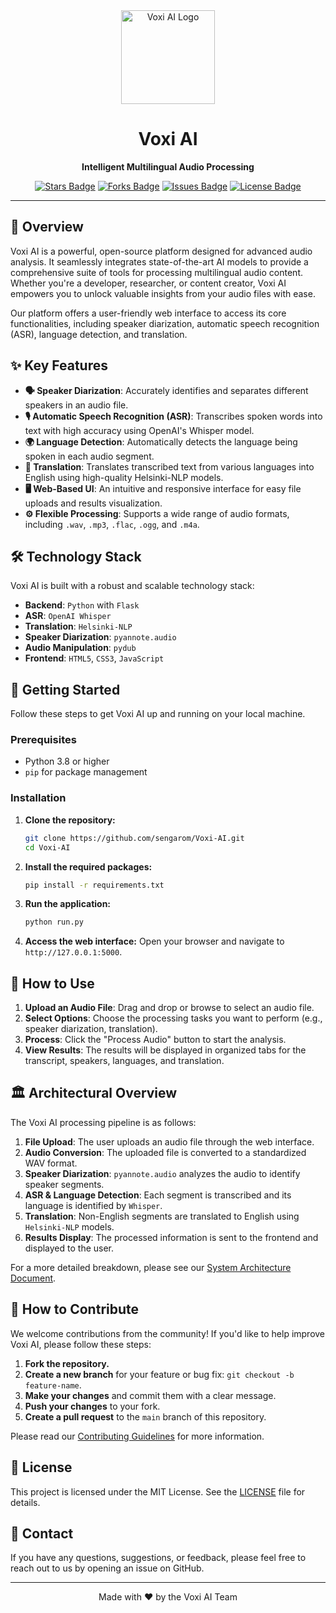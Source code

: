 <div align="center">
  <img src="https://your-logo-url.com/voxi-ai-logo.png" alt="Voxi AI Logo" width="150"/>
  <h1>Voxi AI</h1>
  <p><strong>Intelligent Multilingual Audio Processing</strong></p>
  <p>
    <a href="https://github.com/sengarom/Voxi-AI/stargazers"><img src="https://img.shields.io/github/stars/sengarom/Voxi-AI?style=for-the-badge&logo=github&color=00ff41" alt="Stars Badge"/></a>
    <a href="https://github.com/sengarom/Voxi-AI/network/members"><img src="https://img.shields.io/github/forks/sengarom/Voxi-AI?style=for-the-badge&logo=github&color=00ff41" alt="Forks Badge"/></a>
    <a href="https://github.com/sengarom/Voxi-AI/issues"><img src="https://img.shields.io/github/issues/sengarom/Voxi-AI?style=for-the-badge&logo=github&color=ffd700" alt="Issues Badge"/></a>
    <a href="https://github.com/sengarom/Voxi-AI/blob/main/LICENSE"><img src="https://img.shields.io/github/license/sengarom/Voxi-AI?style=for-the-badge&color=39ff14" alt="License Badge"/></a>
  </p>
</div>

---

## 🚀 Overview

Voxi AI is a powerful, open-source platform designed for advanced audio analysis. It seamlessly integrates state-of-the-art AI models to provide a comprehensive suite of tools for processing multilingual audio content. Whether you're a developer, researcher, or content creator, Voxi AI empowers you to unlock valuable insights from your audio files with ease.

Our platform offers a user-friendly web interface to access its core functionalities, including speaker diarization, automatic speech recognition (ASR), language detection, and translation.

## ✨ Key Features

- **🗣️ Speaker Diarization**: Accurately identifies and separates different speakers in an audio file.
- **🎙️ Automatic Speech Recognition (ASR)**: Transcribes spoken words into text with high accuracy using OpenAI's Whisper model.
- **🌍 Language Detection**: Automatically detects the language being spoken in each audio segment.
- **🔄 Translation**: Translates transcribed text from various languages into English using high-quality Helsinki-NLP models.
- **🖥️ Web-Based UI**: An intuitive and responsive interface for easy file uploads and results visualization.
- **⚙️ Flexible Processing**: Supports a wide range of audio formats, including `.wav`, `.mp3`, `.flac`, `.ogg`, and `.m4a`.

## 🛠️ Technology Stack

Voxi AI is built with a robust and scalable technology stack:

- **Backend**: `Python` with `Flask`
- **ASR**: `OpenAI Whisper`
- **Translation**: `Helsinki-NLP`
- **Speaker Diarization**: `pyannote.audio`
- **Audio Manipulation**: `pydub`
- **Frontend**: `HTML5`, `CSS3`, `JavaScript`

## 🏁 Getting Started

Follow these steps to get Voxi AI up and running on your local machine.

### Prerequisites

- Python 3.8 or higher
- `pip` for package management

### Installation

1. **Clone the repository:**
   ```bash
   git clone https://github.com/sengarom/Voxi-AI.git
   cd Voxi-AI
   ```

2. **Install the required packages:**
   ```bash
   pip install -r requirements.txt
   ```

3. **Run the application:**
   ```bash
   python run.py
   ```

4. **Access the web interface:**
   Open your browser and navigate to `http://127.0.0.1:5000`.

## 📖 How to Use

1. **Upload an Audio File**: Drag and drop or browse to select an audio file.
2. **Select Options**: Choose the processing tasks you want to perform (e.g., speaker diarization, translation).
3. **Process**: Click the "Process Audio" button to start the analysis.
4. **View Results**: The results will be displayed in organized tabs for the transcript, speakers, languages, and translation.

## 🏛️ Architectural Overview

The Voxi AI processing pipeline is as follows:

1. **File Upload**: The user uploads an audio file through the web interface.
2. **Audio Conversion**: The uploaded file is converted to a standardized WAV format.
3. **Speaker Diarization**: `pyannote.audio` analyzes the audio to identify speaker segments.
4. **ASR & Language Detection**: Each segment is transcribed and its language is identified by `Whisper`.
5. **Translation**: Non-English segments are translated to English using `Helsinki-NLP` models.
6. **Results Display**: The processed information is sent to the frontend and displayed to the user.

For a more detailed breakdown, please see our [System Architecture Document](SYSTEM_ARCHITECTURE.md).

## 🤝 How to Contribute

We welcome contributions from the community! If you'd like to help improve Voxi AI, please follow these steps:

1. **Fork the repository.**
2. **Create a new branch** for your feature or bug fix: `git checkout -b feature-name`.
3. **Make your changes** and commit them with a clear message.
4. **Push your changes** to your fork.
5. **Create a pull request** to the `main` branch of this repository.

Please read our [Contributing Guidelines](CONTRIBUTING.md) for more information.

## 📄 License

This project is licensed under the MIT License. See the [LICENSE](LICENSE) file for details.

## 📧 Contact

If you have any questions, suggestions, or feedback, please feel free to reach out to us by opening an issue on GitHub.

---

<div align="center">
  <p>Made with ❤️ by the Voxi AI Team</p>
</div>
